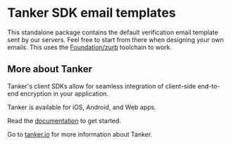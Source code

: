 # Tanker SDK email templates

This standalone package contains the default verification email template sent by our servers. Feel free to start from there when designing your own emails. This uses the [Foundation/zurb](https://foundation.zurb.com/emails/docs/zurb-stack.html) toolchain to work.

## More about Tanker

Tanker's client SDKs allow for seamless integration of client-side end-to-end encryption in your application.

Tanker is available for iOS, Android, and Web apps.

Read the [documentation](https://docs.tanker.io/latest/) to get started.

Go to [tanker.io](https://tanker.io) for more information about Tanker.
